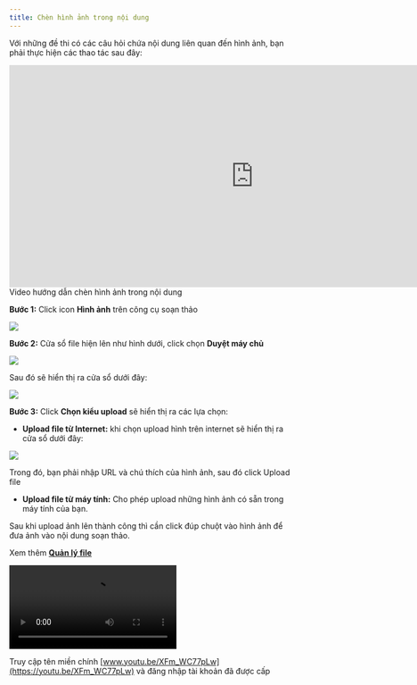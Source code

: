 ```yaml
---
title: Chèn hình ảnh trong nội dung
---
```



Với những đề thi có các câu hỏi chứa nội dung liên quan đến hình ảnh, bạn phải thực hiện các thao tác sau đây:

<div class="video-container">
	<iframe width="875" height="398" src="https://www.youtube.com/embed/DMzcCZzack8" 	frameborder="0" allow="accelerometer; autoplay; encrypted-media; gyroscope; picture-in-picture" allowfullscreen></iframe>
</div> 
<div class="text-center text-italic">Video hướng dẫn chèn hình ảnh trong nội dung</div>
 
**Bước 1:**  Click icon **Hình ảnh** trên công cụ soạn thảo

![](../images/test/thm-hinh-anh-minh-hoa-1.png)

**Bước 2:** Cửa sổ file hiện lên như hình dưới, click chọn **Duyệt máy chủ**  

![](../images/test/thm-hinh-anh-minh-hoa-2.png)

 Sau đó sẽ hiển thị ra cửa sổ dưới đây: 

![](../images/test/them-hinh-anh-minh-hoa-3.png)

**Bước 3:** Click **Chọn kiểu upload** sẽ hiển thị ra các lựa chọn: 

- **Upload file từ Internet:** khi chọn upload  hình trên internet sẽ hiển thị ra cửa sổ dưới đây: 

![](../images/test/thm-hinh-anh-minh-hoa-4.png)

Trong đó, bạn phải nhập URL và chú thích của hình ảnh, sau đó click Upload file

- **Upload file từ máy tính:** Cho phép upload  những hình ảnh có sẵn trong máy tính của bạn. 

Sau khi upload  ảnh lên thành công thì cần click đúp chuột vào hình ảnh để đưa ảnh vào nội dung soạn thảo.

Xem thêm  [**Quản lý file**](/quan-ly-file/)

![](../videos/test/video.mp4) 

Truy cập tên miền chính [www.youtu.be/XFm_WC77pLw](https://youtu.be/XFm_WC77pLw) và đăng nhập tài khoản đã được cấp

